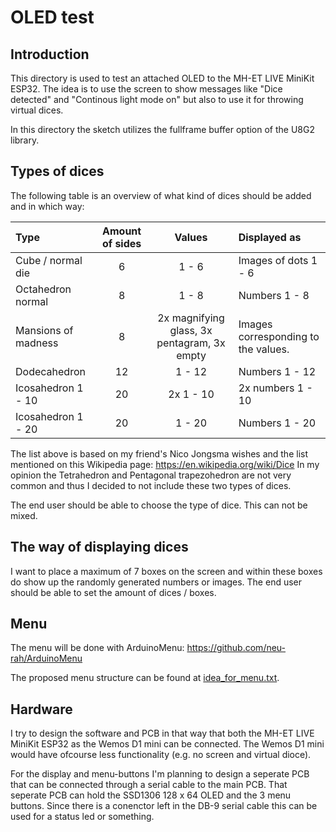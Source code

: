 # OLED test

## Introduction

This directory is used to test an attached OLED to the MH-ET LIVE MiniKit ESP32.
The idea is to use the screen to show messages like "Dice detected" and "Continous light mode on" but also to use it for throwing virtual dices.

In this directory the sketch utilizes the fullframe buffer option of the U8G2 library.

## Types of dices

The following table is an overview of what kind of dices should be added and in which way:

| Type                 | Amount of sides | Values                  | Displayed as         |
| :------------------- | :-------------: | :---------------------: | :------------------- |
| Cube / normal die    | 6               | 1 - 6                   | Images of dots 1 - 6 |
| Octahedron normal    | 8               | 1 - 8                   | Numbers 1 - 8        |
| Mansions of madness  | 8               | 2x magnifying glass, 3x pentagram, 3x empty | Images corresponding to the values. |
| Dodecahedron         | 12              | 1 - 12                  | Numbers 1 - 12       |
| Icosahedron 1 - 10   | 20              | 2x 1 - 10                | 2x numbers 1 - 10    |
| Icosahedron 1 - 20   | 20              | 1 - 20                  | Numbers 1 - 20       |

The list above is based on my friend's Nico Jongsma wishes and the list mentioned on this Wikipedia page: <https://en.wikipedia.org/wiki/Dice>
In my opinion the Tetrahedron and Pentagonal trapezohedron are not very common and thus I decided to not include these two types of dices.

The end user should be able to choose the type of dice. This can not be mixed.

## The way of displaying dices

I want to place a maximum of 7 boxes on the screen and within these boxes do show up the randomly generated numbers or images. The end user should be able to set the amount of dices / boxes.

## Menu

The menu will be done with ArduinoMenu: <https://github.com/neu-rah/ArduinoMenu>

The proposed menu structure can be found at [idea_for_menu.txt](idea_for_menu.txt).

## Hardware

I try to design the software and PCB in that way that both the MH-ET LIVE MiniKit ESP32 as the Wemos D1 mini can be connected. The Wemos D1 mini would have ofcourse less functionality (e.g. no screen and virtual dioce).

For the display and menu-buttons I'm planning to design a seperate PCB that can be connected through a serial cable to the main PCB. That seperate PCB can hold the SSD1306 128 x 64 OLED and the 3 menu buttons. Since there is a conenctor left in the DB-9 serial cable this can be used for a status led or something.